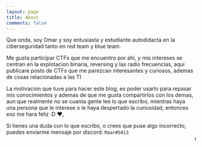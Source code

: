 ```yaml
---
layout: page
title: About
comments: false
---
```


Que onda, soy Omar y soy entusiasta y estudiante autodidacta en la ciberseguridad tanto en red team y blue team.<br>

Me gusta participar CTFs que me encuentro por ahi, y mis intereses se centran en la explotacion binaria, reversing y las radio frecuencias, aqui publicare posts de CTFs que me parezcan interesantes y curiosos, ademas de cosas relacionadas a las TI <br>

La motivacion que tuve para hacer este blog, es poder usarlo para repasar mis conocimientos y ademas de que me gusta compartirlos con los demas, aun que realmente no se cuanta gente lee lo que escribo, mientras haya una persona que le interese o le haya despertado la curiosidad, entonces eso me hara feliz :D ❤[.](https://youtu.be/VmhKvcFzhZ4)

Si tienes una duda con lo que escribo, o crees que puse algo incorrecto, puedes enviarme mensaje por discord: ```Maar#5013```
<br>
<marquee><b>nya~</b></marquee>